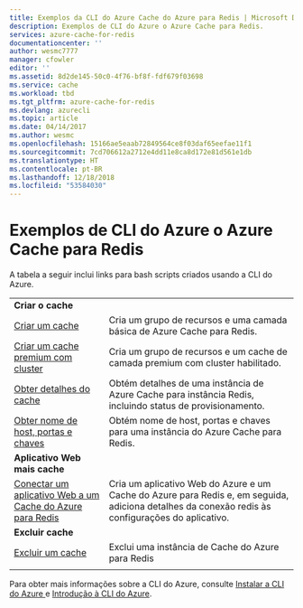 ```yaml
---
title: Exemplos da CLI do Azure Cache do Azure para Redis | Microsoft Docs
description: Exemplos de CLI do Azure o Azure Cache para Redis.
services: azure-cache-for-redis
documentationcenter: ''
author: wesmc7777
manager: cfowler
editor: ''
ms.assetid: 8d2de145-50c0-4f76-bf8f-fdf679f03698
ms.service: cache
ms.workload: tbd
ms.tgt_pltfrm: azure-cache-for-redis
ms.devlang: azurecli
ms.topic: article
ms.date: 04/14/2017
ms.author: wesmc
ms.openlocfilehash: 15166ae5eaab72849564ce8f03daf65eefae11f1
ms.sourcegitcommit: 7cd706612a2712e4dd11e8ca8d172e81d561e1db
ms.translationtype: HT
ms.contentlocale: pt-BR
ms.lasthandoff: 12/18/2018
ms.locfileid: "53584030"
---
```

# <a name="azure-cli-samples-for-azure-cache-for-redis"></a>Exemplos de CLI do Azure o Azure Cache para Redis

A tabela a seguir inclui links para bash scripts criados usando a CLI do Azure.

| | |
|---|---|
|**Criar o cache**||
| [Criar um cache](./scripts/create-cache.md) | Cria um grupo de recursos e uma camada básica de Azure Cache para Redis. |
| [Criar um cache premium com cluster](./scripts/create-premium-cache-cluster.md) | Cria um grupo de recursos e um cache de camada premium com cluster habilitado.|
| [Obter detalhes do cache](./scripts/show-cache.md) | Obtém detalhes de uma instância de Azure Cache para instância Redis, incluindo status de provisionamento. |
| [Obter nome de host, portas e chaves](./scripts/cache-keys-ports.md) | Obtém nome de host, portas e chaves para uma instância do Azure Cache para Redis. |
|**Aplicativo Web mais cache**||
| [Conectar um aplicativo Web a um Cache do Azure para Redis](./../app-service/scripts/cli-connect-to-redis.md) | Cria um aplicativo Web do Azure e um Cache do Azure para Redis e, em seguida, adiciona detalhes da conexão redis às configurações do aplicativo. |
|**Excluir cache**||
| [Excluir um cache](./scripts/delete-cache.md) | Exclui uma instância de Cache do Azure para Redis  |
| | |

Para obter mais informações sobre a CLI do Azure, consulte [Instalar a CLI do Azure ](https://docs.microsoft.com/cli/azure/install-azure-cli) e [Introdução à CLI do Azure](https://docs.microsoft.com/cli/azure/get-started-with-azure-cli).
